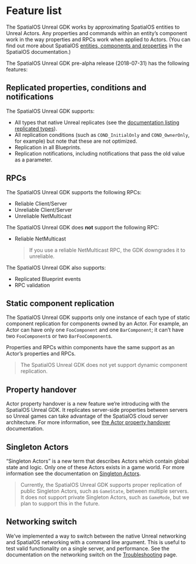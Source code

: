 # Feature list

The SpatialOS Unreal GDK works by approximating SpatialOS entities to Unreal Actors. Any properties and commands within an entity’s component work in the way properties and RPCs work when applied to Actors. (You can find out more about SpatialOS [entities, components and properties](https://docs.improbable.io/reference/13.1/shared/concepts/entities) in the SpatialOS documentation.) 

The SpatialOS Unreal GDK pre-alpha release (2018-07-31) has the following features:

## Replicated properties, conditions and notifications
The SpatialOS Unreal GDK supports:
* All types that native Unreal replicates (see the [documentation listing replicated types](./content/supported-replicated-types.md)).
* All replication conditions (such as `COND_InitialOnly` and `COND_OwnerOnly`, for example) but note that these are not optimized.
* Replication in all Blueprints.
* Replication notifications, including notifications that pass the old value as a parameter.

## RPCs

The SpatialOS Unreal GDK supports the following RPCs:
* Reliable Client/Server
* Unreliable Client/Server
* Unreliable NetMulticast

The SpatialOS Unreal GDK does **not** support the following RPC:
* Reliable NetMulticast
    > If you use a reliable NetMulticast RPC, the GDK downgrades it to unreliable.

The SpatialOS Unreal GDK also supports:
* Replicated Blueprint events
* RPC validation

## Static component replication

The SpatialOS Unreal GDK supports only one instance of each type of static component replication for components owned by an Actor. For example, an Actor can have only one `FooComponent` and one `BarComponent`; it can’t have two `FooComponent`s or two `BarFooComponent`s. 


Properties and RPCs within components have the same support as an Actor’s properties and RPCs.

> The SpatialOS Unreal GDK does not yet support dynamic component replication.

## Property handover

Actor property handover is a new feature we’re introducing with the SpatialOS Unreal GDK. It replicates server-side properties between servers so Unreal games can take advantage of the SpatialOS cloud server architecture. For more information, see [the Actor property handover](./content/handover-between-server-workers.md) documentation.

## Singleton Actors

“Singleton Actors” is a new term that describes Actors which contain global state and logic.  Only one of these Actors exists in a game world. For more information see the documentation on [Singleton Actors](https://github.com/spatialos/UnrealGDK/blob/master/docs/contents/singleton-actors.md).

> Currently, the SpatialOS Unreal GDK supports proper replication of public Singleton Actors, such as `GameState`, between multiple servers. It does not support private Singleton Actors, such as `GameMode`, but we plan to support this in the future.

## Networking switch

We’ve implemented a way to switch between the native Unreal networking and SpatialOS networking with a command line argument. This is useful to test valid functionality on a single server, and performance. See the documentation on the networking switch on the [Troubleshooting](content/troubleshooting.md) page.